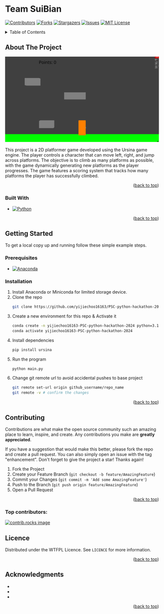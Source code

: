 # Team SuiBian
<!-- Improved compatibility of back to top link: See: https://github.com/othneildrew/Best-README-Template/pull/73 -->
<a id="readme-top"></a>
<!--
*** Thanks for checking out the Best-README-Template. If you have a suggestion
*** that would make this better, please fork the repo and create a pull request
*** or simply open an issue with the tag "enhancement".
*** Don't forget to give the project a star!
*** Thanks again! Now go create something AMAZING! :D
-->



<!-- PROJECT SHIELDS -->
<!--
*** I'm using markdown "reference style" links for readability.
*** Reference links are enclosed in brackets [ ] instead of parentheses ( ).
*** See the bottom of this document for the declaration of the reference variables
*** for contributors-url, forks-url, etc. This is an optional, concise syntax you may use.
*** https://www.markdownguide.org/basic-syntax/#reference-style-links
-->
[![Contributors][contributors-shield]][contributors-url]
[![Forks][forks-shield]][forks-url]
[![Stargazers][stars-shield]][stars-url]
[![Issues][issues-shield]][issues-url]
[![MIT License][license-shield]][license-url]

<!-- TABLE OF CONTENTS -->
<details>
  <summary>Table of Contents</summary>
  <ol>
    <li>
      <a href="#about-the-project">About The Project</a>
      <ul>
        <li><a href="#built-with">Built With</a></li>
      </ul>
    </li>
    <li>
      <a href="#getting-started">Getting Started</a>
      <ul>
        <li><a href="#prerequisites">Prerequisites</a></li>
        <li><a href="#installation">Installation</a></li>
      </ul>
    </li>
    <li><a href="#contributing">Contributing</a></li>
    <li><a href="#licence">Licence</a></li>
    <li><a href="#acknowledgments">Acknowledgments</a></li>
  </ol>
</details>



<!-- ABOUT THE PROJECT -->
## About The Project

![Main Screen Shot](/img/main-screen-shot.png)

This project is a 2D platformer game developed using the Ursina game engine. The player controls a character that can move left, right, and jump across platforms. The objective is to climb as many platforms as possible, with the game dynamically generating new platforms as the player progresses. The game features a scoring system that tracks how many platforms the player has successfully climbed.

<p align="right">(<a href="#readme-top">back to top</a>)</p>



### Built With


* [![Python][Python]][Python-url]

<p align="right">(<a href="#readme-top">back to top</a>)</p>



<!-- GETTING STARTED -->
## Getting Started

To get a local copy up and running follow these simple example steps.

### Prerequisites

* [![Anaconda][Anaconda]][Anaconda-url]

### Installation

1. Install Anaconda or Miniconda for limited storage device. 
2. Clone the repo
   ```sh
   git clone https://github.com/yijiechoo16163/PSC-python-hackathon-2024
   ```
3. Create a new environment for this repo & Activate it
   ```sh
   conda create -n yijiechoo16163-PSC-python-hackathon-2024 python=3.12
   conda activate yijiechoo16163-PSC-python-hackathon-2024
   ```
4. Install dependencies
   ```sh
   pip install ursina
   ```
4. Run the program
   ```sh
   python main.py
   ```
5. Change git remote url to avoid accidental pushes to base project
   ```sh
   git remote set-url origin github_username/repo_name
   git remote -v # confirm the changes
   ```

<p align="right">(<a href="#readme-top">back to top</a>)</p>


<!-- CONTRIBUTING -->
## Contributing

Contributions are what make the open source community such an amazing place to learn, inspire, and create. Any contributions you make are **greatly appreciated**.

If you have a suggestion that would make this better, please fork the repo and create a pull request. You can also simply open an issue with the tag "enhancement".
Don't forget to give the project a star! Thanks again!

1. Fork the Project
2. Create your Feature Branch (`git checkout -b feature/AmazingFeature`)
3. Commit your Changes (`git commit -m 'Add some AmazingFeature'`)
4. Push to the Branch (`git push origin feature/AmazingFeature`)
5. Open a Pull Request

<p align="right">(<a href="#readme-top">back to top</a>)</p>

### Top contributors:

<a href="https://github.com/yijiechoo16163/PSC-python-hackathon-2024/graphs/contributors">
  <img src="https://contrib.rocks/image?repo=yijiechoo16163/PSC-python-hackathon-2024" alt="contrib.rocks image" />
</a>



<!-- LICENCE -->
## Licence

Distributed under the WTFPL Licence. See `LICENCE` for more information.

<p align="right">(<a href="#readme-top">back to top</a>)</p>


<!-- ACKNOWLEDGMENTS -->
## Acknowledgments

* []()
* []()
* []()

<p align="right">(<a href="#readme-top">back to top</a>)</p>



<!-- MARKDOWN LINKS & IMAGES -->
<!-- https://www.markdownguide.org/basic-syntax/#reference-style-links -->
[contributors-shield]: https://img.shields.io/github/contributors/yijiechoo16163/PSC-python-hackathon-2024.svg?style=for-the-badge
[contributors-url]: https://github.com/yijiechoo16163/PSC-python-hackathon-2024/graphs/contributors
[forks-shield]: https://img.shields.io/github/forks/yijiechoo16163/PSC-python-hackathon-2024.svg?style=for-the-badge
[forks-url]: https://github.com/yijiechoo16163/PSC-python-hackathon-2024/network/members
[stars-shield]: https://img.shields.io/github/stars/yijiechoo16163/PSC-python-hackathon-2024.svg?style=for-the-badge
[stars-url]: https://github.com/yijiechoo16163/PSC-python-hackathon-2024/stargazers
[issues-shield]: https://img.shields.io/github/issues/yijiechoo16163/PSC-python-hackathon-2024.svg?style=for-the-badge
[issues-url]: https://github.com/yijiechoo16163/PSC-python-hackathon-2024/issues
[license-shield]: https://img.shields.io/github/license/yijiechoo16163/PSC-python-hackathon-2024.svg?style=for-the-badge
[license-url]: https://github.com/yijiechoo16163/PSC-python-hackathon-2024/blob/master/LICENSE.txt
[product-screenshot]: images/screenshot.png
[Python]: https://img.shields.io/badge/Python-1e4260?style=for-the-badge&logo=python&logoColor=white
[Python-url]: https://python.org/
[Anaconda]: https://img.shields.io/badge/Anaconda-43b02a?style=for-the-badge&logo=anaconda&logoColor=white
[Anaconda-url]: https://docs.anaconda.com/anaconda/install/
